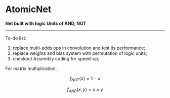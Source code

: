 # AtomicNet
**Net built with logic Units of AND, NOT**
*************
To-do list:
1. replace multi-adds ops in convolution and test its performance;
2. replace weights and bias system with permutation of logic units;
3. checkout Assembly coding for speed-up;


For matrix multiplication,

$$
f_{NOT}(x) = 1 - x
$$

$$
f_{AND}(x,y) = x \times y
$$
